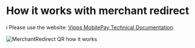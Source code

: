 <!-- START_METADATA
---
title: How it works with merchant redirect
sidebar_position: 10
---
END_METADATA -->

# How it works with merchant redirect

<!-- START_COMMENT -->

ℹ️ Please use the website:
[Vipps MobilePay Technical Documentation](https://vippsas.github.io/vipps-developer-docs/docs/APIs/qr-api).

<!-- END_COMMENT -->

![MerchantRedirect QR how it works](images/merchant-redirect-qr-how-it-works.png)
